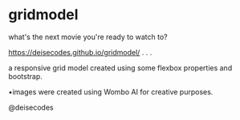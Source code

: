 # gridmodel

what's the next movie you're ready to watch to? 

https://deisecodes.github.io/gridmodel/
.
.
.

a responsive grid model created using some flexbox properties and  bootstrap.

•images were created using Wombo AI for creative purposes. 

@deisecodes
